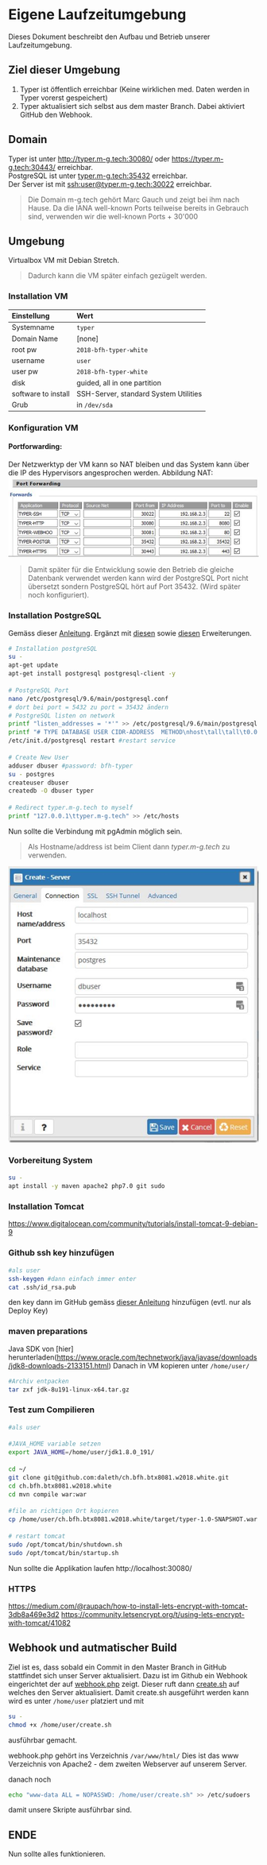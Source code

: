 # Eigene Laufzeitumgebung

Dieses Dokument beschreibt den Aufbau und Betrieb unserer Laufzeitumgebung.

## Ziel dieser Umgebung
1. Typer ist öffentlich erreichbar (Keine wirklichen med. Daten werden in Typer vorerst gespeichert)
0. Typer aktualisiert sich selbst aus dem master Branch. Dabei aktiviert GitHub den Webhook.

## Domain
Typer ist unter http://typer.m-g.tech:30080/ oder https://typer.m-g.tech:30443/ erreichbar.\
PostgreSQL ist unter [typer.m-g.tech:35432](typer.m-g.tech:35432) erreichbar.\
Der Server ist mit [ssh:user@typer.m-g.tech:30022](ssh:user@typer.m-g.tech:30022) erreichbar.
> Die Domain m-g.tech gehört Marc Gauch und zeigt bei ihm nach Hause. Da die IANA well-known Ports teilweise bereits in Gebrauch sind, verwenden wir die well-known Ports + 30'000

## Umgebung
Virtualbox VM mit Debian Stretch.
> Dadurch kann die VM später einfach gezügelt werden.

### Installation VM
| Einstellung         | Wert                                     |
|:--------------------|:-----------------------------------------|
| Systemname          | ```typer```                                  |
| Domain Name         | [none]                                   |
| root pw             | ```2018-bfh-typer-white```                                |
| username            | ```user```                                     |
| user pw             | ```2018-bfh-typer-white```                                |
| disk                | guided, all in one partition             |
| software to install | SSH-Server, standard System Utilities |
Grub | in ```/dev/sda```

### Konfiguration VM
#### Portforwarding:
Der Netzwerktyp der VM kann so NAT bleiben und das System kann über die IP des Hypervisors angesprochen werden.
Abbildung NAT: ![Abbildung NAT](nat.jpeg)
> Damit später für die Entwicklung sowie den Betrieb die gleiche Datenbank verwendet werden kann wird der PostgreSQL Port nicht übersetzt sondern PostgreSQL hört auf Port 35432. (Wird später noch konfiguriert).

### Installation PostgreSQL
Gemäss dieser [Anleitung](https://wiki.debian.org/PostgreSql).
Ergänzt mit
[diesen](https://dba.stackexchange.com/questions/83984/connect-to-postgresql-server-fatal-no-pg-hba-conf-entry-for-host/84002#84002)
sowie 
[diesen](https://stackoverflow.com/questions/15934364/psql-server-closed-the-connection-unexepectedly/32844640#32844640) 
Erweiterungen.

```bash
# Installation postgreSQL
su -
apt-get update
apt-get install postgresql postgresql-client -y

# PostgreSQL Port
nano /etc/postgresql/9.6/main/postgresql.conf
# dort bei port = 5432 zu port = 35432 ändern
# PostgreSQL listen on network
printf "listen_addresses = '*'" >> /etc/postgresql/9.6/main/postgresql.conf
printf "# TYPE DATABASE USER CIDR-ADDRESS  METHOD\nhost\tall\tall\t0.0.0.0/0\ttrust" >> /etc/postgresql/9.6/main/pg_hba.conf
/etc/init.d/postgresql restart #restart service

# Create New User
adduser dbuser #password: bfh-typer
su - postgres
createuser dbuser
createdb -O dbuser typer

# Redirect typer.m-g.tech to myself
printf "127.0.0.1\ttyper.m-g.tech" >> /etc/hosts
```
Nun sollte die Verbindung mit pgAdmin möglich sein.
> Als Hostname/address ist beim Client dann _typer.m-g.tech_ zu verwenden.

![Verbindung mit pgAdmin](pgAdmin.jpeg)



### Vorbereitung System
```bash
su -
apt install -y maven apache2 php7.0 git sudo
```

### Installation Tomcat
https://www.digitalocean.com/community/tutorials/install-tomcat-9-debian-9

### Github ssh key hinzufügen
```bash
#als user
ssh-keygen #dann einfach immer enter
cat .ssh/id_rsa.pub
```
den key dann im GitHub gemäss [dieser Anleitung](https://help.github.com/articles/adding-a-new-ssh-key-to-your-github-account/) hinzufügen (evtl. nur als Deploy Key)

### maven preparations

Java SDK von [hier] herunterladen(https://www.oracle.com/technetwork/java/javase/downloads/jdk8-downloads-2133151.html)
Danach in VM kopieren unter ```/home/user/```
```bash
#Archiv entpacken
tar zxf jdk-8u191-linux-x64.tar.gz


```

### Test zum Compilieren

```bash
#als user

#JAVA_HOME variable setzen
export JAVA_HOME=/home/user/jdk1.8.0_191/

cd ~/
git clone git@github.com:daleth/ch.bfh.btx8081.w2018.white.git
cd ch.bfh.btx8081.w2018.white
cd mvn compile war:war 

#file an richtigen Ort kopieren
cp /home/user/ch.bfh.btx8081.w2018.white/target/typer-1.0-SNAPSHOT.war /opt/tomcat/webapps/ROOT.war

# restart tomcat
sudo /opt/tomcat/bin/shutdown.sh
sudo /opt/tomcat/bin/startup.sh
```
Nun sollte die Applikation laufen http://localhost:30080/

### HTTPS
https://medium.com/@raupach/how-to-install-lets-encrypt-with-tomcat-3db8a469e3d2
https://community.letsencrypt.org/t/using-lets-encrypt-with-tomcat/41082

## Webhook und autmatischer Build
Ziel ist es, dass sobald ein Commit in den Master Branch in GitHub stattfindet sich unser Server aktualisiert.
Dazu ist im Github ein Webhook eingerichtet der auf [webhook.php](webhook.php) zeigt. Dieser ruft dann [create.sh](create.sh) auf welches den Server aktualisiert.
Damit create.sh ausgeführt werden kann wird es unter ```/home/user``` platziert und mit 
```bash
su -
chmod +x /home/user/create.sh
```
ausführbar gemacht.

webhook.php gehört ins Verzeichnis ```/var/www/html/```
Dies ist das www Verzeichnis von Apache2 - dem zweiten Webserver auf unserem Server.

danach noch
```bash
echo "www-data ALL = NOPASSWD: /home/user/create.sh" >> /etc/sudoers
```
damit unsere Skripte ausführbar sind.

## ENDE
Nun sollte alles funktionieren.


